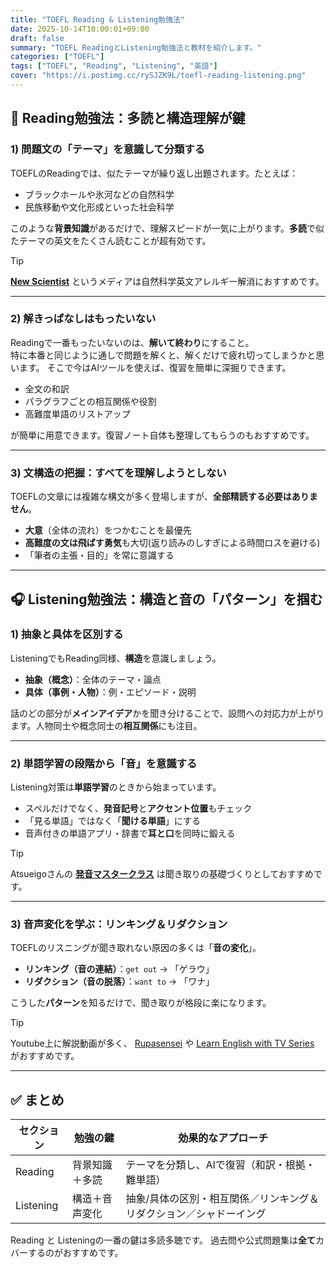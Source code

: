 ```yaml
---
title: "TOEFL Reading & Listening勉強法"
date: 2025-10-14T10:00:01+09:00
draft: false
summary: "TOEFL ReadingとListening勉強法と教材を紹介します。"
categories: ["TOEFL"]
tags: ["TOEFL", "Reading", "Listening", "英語"]
cover: "https://i.postimg.cc/rySJZK9L/toefl-reading-listening.png"
---
```


## 📖 Reading勉強法：多読と構造理解が鍵

### 1) 問題文の「テーマ」を意識して分類する
TOEFLのReadingでは、似たテーマが繰り返し出題されます。たとえば：

- ブラックホールや氷河などの自然科学  
- 民族移動や文化形成といった社会科学

このような**背景知識**があるだけで、理解スピードが一気に上がります。**多読**で似たテーマの英文をたくさん読むことが超有効です。

> [!TIP]
> **[New Scientist](https://www.newscientist.com)** というメディアは自然科学英文アレルギー解消におすすめです。

---

### 2) 解きっぱなしはもったいない
Readingで一番もったいないのは、**解いて終わり**にすること。  
特に本番と同じように通しで問題を解くと、解くだけで疲れ切ってしまうかと思います。
そこで今はAIツールを使えば、復習を簡単に深掘りできます。

- 全文の和訳 
- パラグラフごとの相互関係や役割
- 高難度単語のリストアップ  

が簡単に用意できます。復習ノート自体も整理してもらうのもおすすめです。

---

### 3) 文構造の把握：すべてを理解しようとしない
TOEFLの文章には複雑な構文が多く登場しますが、**全部精読する必要はありません**。

- **大意**（全体の流れ）をつかむことを最優先  
- **高難度の文は飛ばす勇気**も大切(返り読みのしすぎによる時間ロスを避ける)  
- 「筆者の主張・目的」を常に意識する


---

## 🎧 Listening勉強法：構造と音の「パターン」を掴む

### 1) 抽象と具体を区別する
ListeningでもReading同様、**構造**を意識しましょう。

- **抽象（概念）**：全体のテーマ・論点  
- **具体（事例・人物）**：例・エピソード・説明  

話のどの部分が**メインアイデア**かを聞き分けることで、設問への対応力が上がります。人物同士や概念同士の**相互関係**にも注目。

---

### 2) 単語学習の段階から「音」を意識する
Listening対策は**単語学習**のときから始まっています。

- スペルだけでなく、**発音記号**と**アクセント位置**もチェック  
- 「見る単語」ではなく「**聞ける単語**」にする  
- 音声付きの単語アプリ・辞書で**耳と口**を同時に鍛える

> [!TIP]
> Atsueigoさんの **[発音マスタークラス](https://masterclass.atsueigo.com/pronunciation)** は聞き取りの基礎づくりとしておすすめです。

---

### 3) 音声変化を学ぶ：リンキング＆リダクション
TOEFLのリスニングが聞き取れない原因の多くは「**音の変化**」。

- **リンキング（音の連結）**：`get out` → 「ゲラウ」  
- **リダクション（音の脱落）**：`want to` → 「ワナ」  

こうした**パターン**を知るだけで、聞き取りが格段に楽になります。

> [!TIP]
> Youtube上に解説動画が多く、 [Rupasensei](https://youtu.be/MtTDYMhU-qA) や [Learn English with TV Series](https://youtu.be/dMGx5ajl0zw) がおすすめです。

---

## ✅ まとめ

| セクション | 勉強の鍵 | 効果的なアプローチ |
|---|---|---|
| Reading | 背景知識＋多読 | テーマを分類し、AIで復習（和訳・根拠・難単語） |
| Listening | 構造＋音声変化 | 抽象/具体の区別・相互関係／リンキング＆リダクション／シャドーイング |

Reading と Listeningの一番の鍵は多読多聴です。
過去問や公式問題集は**全て**カバーするのがおすすめです。

